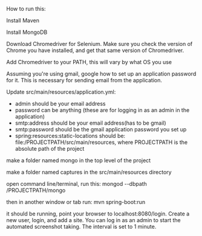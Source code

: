 How to run this:

Install Maven

Install MongoDB

Download Chromedriver for Selenium. Make sure you check the version of Chrome you have installed, and get that same version of Chromedriver.

Add Chromedriver to your PATH, this will vary by what OS you use

Assuming you're using gmail, google how to set up an application password for it. This is necessary for sending email from the application.

Update src/main/resources/application.yml:
- admin should be your email address
- password can be anything (these are for logging in as an admin in the application)
- smtp:address should be your email address(has to be gmail)
- smtp:password should be the gmail application password you set up
- spring:resources:static-locations should be: file:/PROJECTPATH/src/main/resources, where PROJECTPATH is the absolute path of the project


make a folder named mongo in the top level of the project

make a folder named captures in the src/main/resources directory

open command line/terminal, run this: mongod --dbpath /PROJECTPATH/mongo

then in another window or tab run: mvn spring-boot:run

it should be running, point your browser to localhost:8080/login. Create a new user, login, and add a site. You can log in as an admin to start the automated screenshot taking. The interval is set to 1 minute. 




